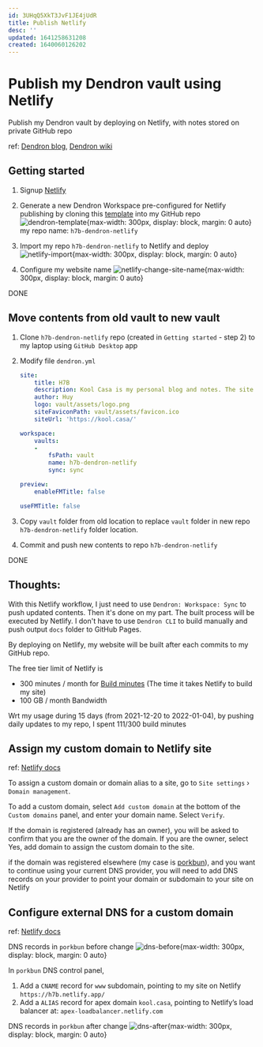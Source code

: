 ```yaml
---
id: 3UHqQ5XkT3JvF1JE4jUdR
title: Publish Netlify
desc: ''
updated: 1641258631208
created: 1640060126202
---
```

# Publish my Dendron vault using Netlify

Publish my Dendron vault by deploying on Netlify, with notes stored on private GitHub repo

ref: [Dendron blog](https://blog.dendron.so/notes/7h7zZkjF4Yqz8XSrHS1je/), [Dendron wiki](https://wiki.dendron.so/notes/yetuum6o9wZi6eVJQBbQb/)

## Getting started

1. Signup [Netlify](https://www.netlify.com/)

2. Generate a new Dendron Workspace pre-configured for Netlify publishing by cloning this [template](https://github.com/dendronhq/template.publish.netlify) into my GitHub repo
    ![dendron-template](https://org-dendron-public-assets.s3.amazonaws.com/images/github-create-workspace-netlify.gif){max-width: 300px, display: block, margin: 0 auto}
    my repo name: `h7b-dendron-netlify`

3. Import my repo `h7b-dendron-netlify` to Netlify and deploy
    ![netlify-import](https://org-dendron-public-assets.s3.amazonaws.com/images/netlify-import-git-repo.gif){max-width: 300px, display: block, margin: 0 auto}

4. Configure my website name
    ![netlify-change-site-name](https://org-dendron-public-assets.s3.amazonaws.com/images/netlify-change-site-name.gif){max-width: 300px, display: block, margin: 0 auto}

DONE

## Move contents from old vault to new vault

1. Clone `h7b-dendron-netlify` repo (created in `Getting started` - step 2) to my laptop using `GitHub Desktop` app

2. Modify file `dendron.yml`
    ```yaml
    site:
        title: H7B
        description: Kool Casa is my personal blog and notes. The site is published using Dendron, deployed on Netlify. Articles are plain Markdown files located in the vault directory. Each Mardown file also has a yaml frontmatter for storing metadata. The URL for each article is determined by the id in the frontmatter.
        author: Huy
        logo: vault/assets/logo.png
        siteFaviconPath: vault/assets/favicon.ico
        siteUrl: 'https://kool.casa/'
    ```
    ```yaml
    workspace:
        vaults:
        -
            fsPath: vault
            name: h7b-dendron-netlify
            sync: sync
    ```
    ```yaml
    preview:
        enableFMTitle: false
    ```
    ```yaml
    useFMTitle: false
    ```

3. Copy `vault` folder from old location to replace `vault` folder in new repo `h7b-dendron-netlify` folder location.

4. Commit and push new contents to repo `h7b-dendron-netlify`

DONE

## Thoughts:

With this Netlify workflow, I just need to use `Dendron: Workspace: Sync` to push updated contents. Then it's done on my part. The built process will be executed by Netlify. I don't have to use `Dendron CLI` to build manually and push output `docs` folder to GitHub Pages. 

By deploying on Netlify, my website will be built after each commits to my GitHub repo.

The free tier limit of Netlify is 
- 300 minutes / month for [Build minutes](https://www.netlify.com/pricing/faq/) (The time it takes Netlify to build my site)
- 100 GB / month Bandwidth

Wrt my usage during 15 days (from 2021-12-20 to 2022-01-04), by pushing daily updates to my repo, I spent 111/300 build minutes

## Assign my custom domain to Netlify site

ref: [Netlify docs](https://docs.netlify.com/domains-https/custom-domains/)

To assign a custom domain or domain alias to a site, go to `Site settings` › `Domain management`.

To add a custom domain, select `Add custom domain` at the bottom of the `Custom domains` panel, and enter your domain name. Select `Verify`.

If the domain is registered (already has an owner), you will be asked to confirm that you are the owner of the domain. If you are the owner, select Yes, add domain to assign the custom domain to the site.

if the domain was registered elsewhere (my case is [porkbun](https://porkbun.com/)), and you want to continue using your current DNS provider, you will need to add DNS records on your provider to point your domain or subdomain to your site on Netlify

## Configure external DNS for a custom domain

ref: [Netlify docs](https://docs.netlify.com/domains-https/custom-domains/configure-external-dns/)

DNS records in `porkbun` before change
![dns-before](https://i.imgur.com/VfwRxR9.jpg){max-width: 300px, display: block, margin: 0 auto}

In `porkbun` DNS control panel, 

1. Add a `CNAME` record for `www` subdomain, pointing to my site on Netlify `https://h7b.netlify.app/`
2. Add a `ALIAS` record for apex domain `kool.casa`, pointing to Netlify’s load balancer at: `apex-loadbalancer.netlify.com`

DNS records in `porkbun` after change
![dns-after](https://i.imgur.com/7Lo5EFF.jpg){max-width: 300px, display: block, margin: 0 auto}
